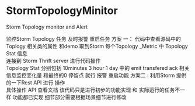 # StormTopologyMinitor
Storm Topology monitor and Alert


监控Storm Topology 任务 及时报警 重启任务 
方案 一： 代码中查看源码中的Toplogy 相关类的属性 和demo 取到Storm 每个Topology _Metric 中 Topology Stat 信息       
        连接到 Storm Thrift server 进行代码操作        
        Topology Stat 分别包括 10minutes 3 hour 1 day 中的 emit transfered ack  相关信息监控变化量 和最终的0 停留点 就行 报警 重启功能
方案二 : 利用Storm 提供的一下Rest API 进行 操作  
         具体操作 API 查看文档 该代码只是进行初步的功能实现 和 实际运行的任务不一样
功能都已实现 细节部分需要根据场景细节进行修改
